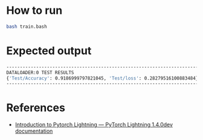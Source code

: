 # How to run

```sh
bash train.bash
```

# Expected output

```sh
--------------------------------------------------------------------------------
DATALOADER:0 TEST RESULTS
{'Test/Accuracy': 0.9186999797821045, 'Test/loss': 0.28279516100883484}
--------------------------------------------------------------------------------
```

# References

- [Introduction to Pytorch Lightning — PyTorch Lightning 1.4.0dev documentation](https://pytorch-lightning.readthedocs.io/en/latest/notebooks/lightning_examples/mnist-hello-world.html)
